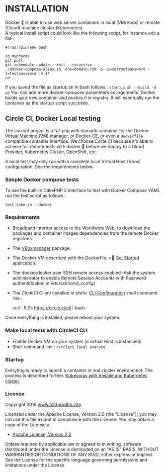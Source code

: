 # INSTALLATION
Docker :whale: is able to use web server containers in local (VM/Vbox) or remote (Cloud) machine cluster (Kubernetes).  
A typical install script could look like the following script, for instance edit a file :

	#!/usr/bin/env bash

	cd myphpcms
	git pull
	git submodule update --init --recursive
	./docker-compose-alias.sh -dns=domain.com -S -p=sqlrootpassword -t=testpassword -v $*
	cd ..

If you saved the file as _startup.sh_  In bash follows : ```startup.sh --build -d up``` You can add more docker-compose parameters as arguments.
Docker builds up a new container and pushes it in registry.
It will eventually run the container as the startup script succeeds.

## Circle CI, Docker Local testing
The current project is a full php with mariadb container for the Docker Virtual Machine (VM) manager, or Docker-CE, or even a ```Dockerfile``` compatible container interface. We choose Circle CI because it's able to achieve full remote tests with docker :whale: before we deploy to a Cloud Provider, Kubernetes Cluster, OpenShift, etc.

A local test may only run with a complete local Virtual Host (Vbox) configuration. See the requirements below.

### Simple Docker compose tests
To use the built-in CakePHP 2 interface to test with Docker Compose YAML run the test script as follows :

	test-cake.sh --docker

### Requirements
- Broadband Internet access to the Worldwide Web, to download the packages and container images dependencies from the remote Docker registries.
- The [VBoxmanager](https://www.virtualbox.org/wiki/Downloads) package.
- The Docker VM described with the Dockerfile. >:whale: [Get Started](https://docs.docker.com/machine/get-started/) application.
- The docker:docker user SSH remote access enabled (Ask the system administrator to enable Remote Session Accounts with Password authentification in /etc/ssh/sshd_config)
- The CircleCI Client installed in ```$PATH```. [CLI Configuration](https://circleci.com/docs/2.0/local-cli/#section=configuration) shell command line :

	curl -fLSs https://circle.ci/cli | bash

Once everything is installed, please reboot your system.

### Make local tests with CircleCI CLI
- Enable Docker VM on your system (a virtual Host is instancied)
- Shell command line : ```circleci local execute```

### Startup
Everyting is ready to launch a container in real cluster environment. The process is described further. [Kubespray with Ansible and Kubernetes cluster](https://github.com/b23prodtm/kubesrpay).

### License
   Copyright 2016 www.b23prodtm.info

   Licensed under the Apache License, Version 2.0 (the "License");
   you may not use this file except in compliance with the License.
   You may obtain a copy of the License at

   * [Apache License, Version 2.0](http://www.apache.org/licenses/LICENSE-2.0)

   Unless required by applicable law or agreed to in writing, software
   distributed under the License is distributed on an "AS IS" BASIS,
   WITHOUT WARRANTIES OR CONDITIONS OF ANY KIND, either express or implied.
   See the License for the specific language governing permissions and
   limitations under the License.
